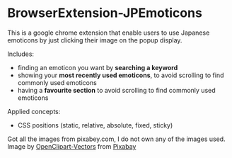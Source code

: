 # BrowserExtension-JPEmoticons
This is a google chrome extension that enable users to use Japanese emoticons by just clicking their image on the popup display.

Includes:
  - finding an emoticon you want by **searching a keyword**
  - showing your **most recently used emoticons**, to avoid scrolling to find commonly used emoticons
  - having a **favourite section** to avoid scrolling to find commonly used emoticons


Applied concepts:
  - CSS positions (static, relative, absolute, fixed, sticky)

  
Got all the images from pixabey.com, I do not own any of the images used.
Image by <a href="https://pixabay.com/users/openclipart-vectors-30363/?utm_source=link-attribution&amp;utm_medium=referral&amp;utm_campaign=image&amp;utm_content=1294834">OpenClipart-Vectors</a> from <a href="https://pixabay.com/?utm_source=link-attribution&amp;utm_medium=referral&amp;utm_campaign=image&amp;utm_content=1294834">Pixabay</a>